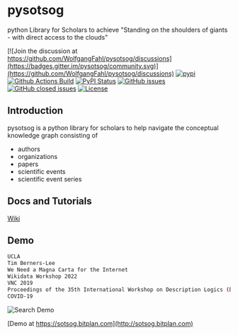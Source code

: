 # pysotsog
python Library for Scholars to achieve "Standing on the shoulders of giants - with direct access to the clouds"

[![Join the discussion at https://github.com/WolfgangFahl/pysotsog/discussions](https://badges.gitter.im/pysotsog/community.svg)](https://github.com/WolfgangFahl/pysotsog/discussions)
[![pypi](https://img.shields.io/pypi/pyversions/pysotsog)](https://pypi.org/project/pysotsog/)
[![Github Actions Build](https://github.com/WolfgangFahl/pysotsog/workflows/Build/badge.svg?branch=main)](https://github.com/WolfgangFahl/pysotsog/actions?query=workflow%3ABuild+branch%3Amain)
[![PyPI Status](https://img.shields.io/pypi/v/pysotsog.svg)](https://pypi.python.org/pypi/pysotsog/)
[![GitHub issues](https://img.shields.io/github/issues/WolfgangFahl/pysotsog.svg)](https://github.com/WolfgangFahl/pysotsog/issues)
[![GitHub closed issues](https://img.shields.io/github/issues-closed/WolfgangFahl/pysotsog.svg)](https://github.com/WolfgangFahl/pysotsog/issues/?q=is%3Aissue+is%3Aclosed)
[![License](https://img.shields.io/github/license/WolfgangFahl/pysotsog.svg)](https://www.apache.org/licenses/LICENSE-2.0)

## Introduction
pysotsog is a python library for scholars to help navigate the conceptual knowledge graph consisting of

- authors
- organizations
- papers
- scientific events
- scientific event series

## Docs and Tutorials
[Wiki](https://wiki.bitplan.com/index.php/Pysotsog)

## Demo
```bash
UCLA
Tim Berners-Lee
We Need a Magna Carta for the Internet
Wikidata Workshop 2022
VNC 2019
Proceedings of the 35th International Workshop on Description Logics (DL 2022)
COVID-19
```
![Search Demo](https://user-images.githubusercontent.com/95085996/203155213-8e12cbb0-942a-49fc-9b77-2977bb5ddeaa.gif)

[Demo at https://sotsog.bitplan.com](http://sotsog.bitplan.com)
